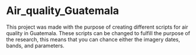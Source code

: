 # Air_quality_Guatemala
This project was made with the purpose of creating different scripts for air quality in Guatemala. These scripts can be changed to fulfill the purpose of the research, this means that you can chance either the imagery dates, bands, and parameters. 
